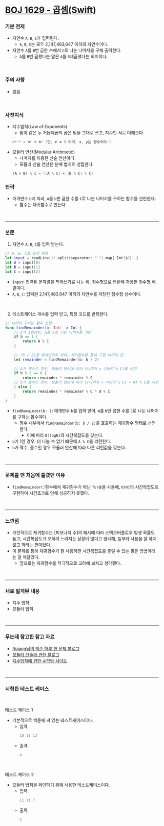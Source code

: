 # [BOJ 1629 - 곱셈(Swift)](https://www.acmicpc.net/problem/1629)

### 기본 전제<br/>
- 자연수 `A`, `B`, `C`가 입력된다.<br/>
    - `A`, `B`, `C`는 모두 2,147,483,647 이하의 자연수이다.<br/>
- 자연수 `A`를 `B`번 곱한 수에서 `C`로 나눈 나머지를 구해 출력한다.<br/>
    - `A`를 `B`번 곱했다는 말은 `A`를 `B`제곱했다는 의미이다.<br/> 
<br/>

### 주의 사항<br/>
- 없음.<br/>
<br/>

### 사전지식<br/>
- 지수법칙(Law of Exponents)<br/>
    - 밑이 같은 두 거듭제곱의 곱은 밑을 그대로 쓰고, 지수만 서로 더해준다.<br/>
    ```Swift
    nˣ⁺ʸ = nˣ × nʸ (단, n ≠ 0 이며, x, y는 정수이다.) 
    ```
- 모듈러 연산(Modular Arithmetic)<br/>
    - 나머지를 이용한 산술 연산이다.<br/>
    - 모듈러 산술 연산은 분배 법칙이 성립한다.<br/>
    ```Swift
    (A × B) % C = ((A % C) × (B % C) % C)
    ```

### 전략<br/>
- 매개변수 `b`에 따라, `A`를 `b`번 곱한 수를 `C`로 나눈 나머지를 구하는 함수를 선언한다.<br/>
    - 함수는 재귀함수로 만든다.<br/>
<br/>

---
### 본문<br/>

1. 자연수 `A`, `B`, `C`를 입력 받는다.<br/>
```Swift
// A, B, C를 입력 받음
let input = readLine()!.split(separator: " ").map{ Int($0)! }
let A = input[0]
let B = input[1]
let C = input[2]
```
- `input`: 입력된 문자열을 띄어쓰기로 나눈 뒤, 정수형으로 변환해 저장한 정수형 배열이다.<br/>
- `A`, `B`, `C`: 입력된 2,147,483,647 이하의 자연수를 저장한 정수형 상수이다.<br/> 
<br/>

2. 테스트케이스 개수를 입력 받고, 특정 코드를 반복한다.<br/>
```Swift
// 나머지 구하는 함수 선언
func findRemainder(b: Int) -> Int {
    // b가 1인경우, A를 C로 나눈 나머지를 리턴
    if b == 1 {
        return A % C
    }
    
    // (b / 2)를 매개변수로 하여, 재귀함수를 통해 구한 나머지 값
    let remainder = findRemainder(b: b / 2)
    
    // b가 짝수인 경우, 모듈러 연산에 따라 (나머지 × 나머지 % C)를 리턴
    if b % 2 == 0 {
        return remainder * remainder % C
    // b가 홀수인 경우, 모듈러 연산에 따라 ((나머지 × 나머지 % C) × A) % C를 리턴
    } else {
        return remainder * remainder % C * A % C
    }
}
```
- `findRemainder(b: )`: 매개변수 `b`를 입력 받아, `A`를 `b`번 곱한 수를 `C`로 나눈 나머지를 구하는 함수이다.<br/>
    - 함수 내부에서 `findRemainder(b: b / 2)`를 호출하는 재귀함수 형태로 선언한다.<br/>
        - 이에 따라 `O(logN)`의 시간복잡도를 갖는다.<br/>
- `b`가 1인 경우, 더 나눌 수 없기 떄문에 `A % C`를 리턴한다.<br/>
- `b`가 짝수, 홀수인 경우 모듈러 연산에 따라 다른 리턴값을 갖는다.<br/>
<br/>

---
### 문제를 맨 처음에 틀렸던 이유<br/>
- `findRemainder()`함수에서 재귀함수가 아닌 `for문`을 사용해, `O(N)`의 시간복잡도로 구현하여 시간초과로 인해 성공하지 못했다.<br/>
<br/>

---
### 느낀점<br/>
- 개인적으로 재귀함수는 [피보나치 수]의 예시에 따라 스택오버플로우 발생 확률도 높고, 시간복잡도가 오히려 느려지는 상황이 많다고 생각해, 일부러 사용을 잘 하지 않고 꺼리는 편이었다.<br/>
- 이 문제를 통해 재귀함수가 잘 사용하면 시간복잡도를 줄일 수 있는 좋은 방법이라는 걸 깨달았다.<br/>
    - 앞으로는 재귀함수를 적극적으로 고려해 보자고 생각했다.<br/>
<br/>

---
### 새로 알게된 내용<br/>
- 지수 법칙<br/>
- 모듈러 법칙<br/>
<br/>

--- 
### 푸는데 참고한 참고 자료<br/>
- [Rujang님의 백준 하루 한 문제 블로그](https://rujang.tistory.com/entry/백준-1629번-곱셈-CC)<br/>
- [모듈러 산술에 관한 블로그](https://sskl660.tistory.com/75)<br/>
- [지수법칙에 관한 수학방 사이트](https://mathbang.net/243#gsc.tab=0)<br/>
<br/>

---
### 시험한 테스트 케이스
<br/>

테스트 케이스 1<br/>
- 기본적으로 백준에 써 있는 테스트케이스이다.<br/>
    - 입력
        ```Swift
        10 11 12
        ```
    - 출력
        ```Swift
        4
        ```
<br/>

테스트 케이스 2<br/>
- 모듈러 법칙을 확인하기 위해 사용한 테스트케이스이다.<br/>
    - 입력
        ```Swift
        11 11 7
        ```
    - 출력
        ```Swift
        2
        ```
<br/>
